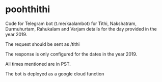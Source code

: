 # poohthithi
Code for Telegram bot (t.me/kaalambot) for Tithi, Nakshatram, Durmuhurtam, Rahukalam and Varjam details for the day provided in the year 2019.

The request should be sent as /tithi <mm-dd-yyyy>

The response is only configured for the dates in the year 2019.

All times mentioned are in PST.

The bot is deployed as a google cloud function

